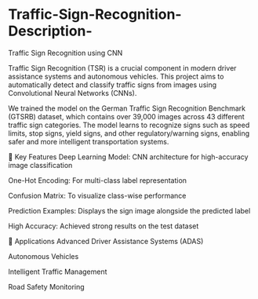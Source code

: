 # Traffic-Sign-Recognition-Description-
Traffic Sign Recognition using CNN

Traffic Sign Recognition (TSR) is a crucial component in modern driver assistance systems and autonomous vehicles.
This project aims to automatically detect and classify traffic signs from images using Convolutional Neural Networks (CNNs).

We trained the model on the German Traffic Sign Recognition Benchmark (GTSRB) dataset, which contains over 39,000 images across 43 different traffic sign categories.
The model learns to recognize signs such as speed limits, stop signs, yield signs, and other regulatory/warning signs, enabling safer and more intelligent transportation systems.

🔹 Key Features
Deep Learning Model: CNN architecture for high-accuracy image classification

One-Hot Encoding: For multi-class label representation

Confusion Matrix: To visualize class-wise performance

Prediction Examples: Displays the sign image alongside the predicted label

High Accuracy: Achieved strong results on the test dataset

🔹 Applications
Advanced Driver Assistance Systems (ADAS)

Autonomous Vehicles

Intelligent Traffic Management

Road Safety Monitoring
